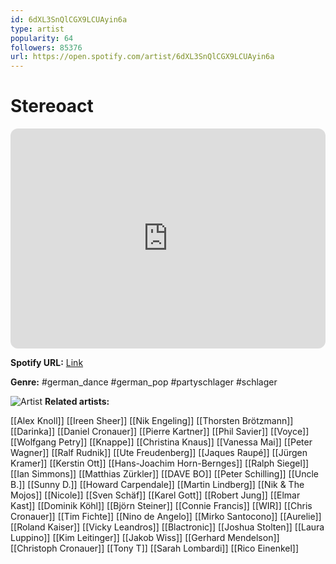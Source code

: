 ```yaml
---
id: 6dXL3SnQlCGX9LCUAyin6a
type: artist
popularity: 64
followers: 85376
url: https://open.spotify.com/artist/6dXL3SnQlCGX9LCUAyin6a
---
```

# Stereoact

<iframe style="border-radius:12px" src="https://open.spotify.com/embed/artist/6dXL3SnQlCGX9LCUAyin6a" width="100%" height="352" frameBorder="0" allowfullscreen="" allow="autoplay; clipboard-write; encrypted-media; fullscreen; picture-in-picture" loading="lazy"></iframe>

**Spotify URL:** [Link](https://open.spotify.com/artist/6dXL3SnQlCGX9LCUAyin6a)

**Genre:**  #german_dance #german_pop #partyschlager #schlager

![Artist](https://i.scdn.co/image/ab6761610000e5eba435659130156f73fa552aa1)
**Related artists:**

[[Alex Knoll]]
[[Ireen Sheer]]
[[Nik Engeling]]
[[Thorsten Brötzmann]]
[[Darinka]]
[[Daniel Cronauer]]
[[Pierre Kartner]]
[[Phil Savier]]
[[Voyce]]
[[Wolfgang Petry]]
[[Knappe]]
[[Christina Knaus]]
[[Vanessa Mai]]
[[Peter Wagner]]
[[Ralf Rudnik]]
[[Ute Freudenberg]]
[[Jaques Raupé]]
[[Jürgen Kramer]]
[[Kerstin Ott]]
[[Hans-Joachim Horn-Bernges]]
[[Ralph Siegel]]
[[Ian Simmons]]
[[Matthias Zürkler]]
[[DAVE BO]]
[[Peter Schilling]]
[[Uncle B.]]
[[Sunny D.]]
[[Howard Carpendale]]
[[Martin Lindberg]]
[[Nik & The Mojos]]
[[Nicole]]
[[Sven Schäf]]
[[Karel Gott]]
[[Robert Jung]]
[[Elmar Kast]]
[[Dominik Köhl]]
[[Björn Steiner]]
[[Connie Francis]]
[[WIR]]
[[Chris Cronauer]]
[[Tim Fichte]]
[[Nino de Angelo]]
[[Mirko Santocono]]
[[Aurelie]]
[[Roland Kaiser]]
[[Vicky Leandros]]
[[Blactronic]]
[[Joshua Stolten]]
[[Laura Luppino]]
[[Kim Leitinger]]
[[Jakob Wiss]]
[[Gerhard Mendelson]]
[[Christoph Cronauer]]
[[Tony T]]
[[Sarah Lombardi]]
[[Rico Einenkel]]
